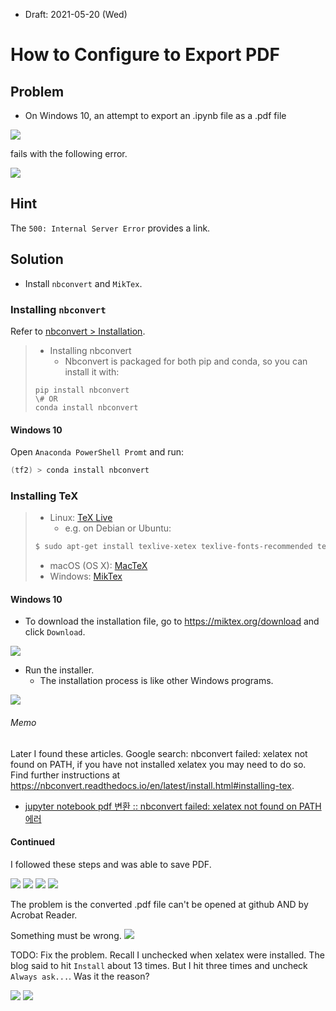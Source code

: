 * Draft: 2021-05-20 (Wed)
# How to Configure to Export PDF

## Problem
* On Windows 10, an attempt to export an .ipynb file as a .pdf file
<img src='images/jupyter_notebook-file-download_as-pdf_via_latex_pdf.png'>

 fails with the following error.
 
 <img src='images/jupyter_notebook-file-500_internal_server_error.png'>

## Hint
The `500: Internal Server Error` provides a link.

## Solution
* Install `nbconvert` and `MikTex`.

### Installing `nbconvert`
Refer to [nbconvert > Installation](https://nbconvert.readthedocs.io/en/latest/install.html#installing-tex).
> * Installing nbconvert
>   * Nbconvert is packaged for both pip and conda, so you can install it with:
> ```
> pip install nbconvert
> \# OR
> conda install nbconvert
> ```

#### Windows 10
Open `Anaconda PowerShell Promt` and run:
```powershell
(tf2) > conda install nbconvert
```

### Installing TeX

> * Linux: [TeX Live](http://tug.org/texlive/)
>   * e.g. on Debian or Ubuntu:
> ```bash
> $ sudo apt-get install texlive-xetex texlive-fonts-recommended texlive-generic-recommended
> ```
> * macOS (OS X): [MacTeX](http://tug.org/mactex/)
> * Windows: [MikTex](https://miktex.org/)

#### Windows 10
* To download the installation file, go to https://miktex.org/download and click `Download`.

<img src='images/miktex_org_download-getting_miktex.png'>

* Run the installer.
  * The installation process is like other Windows programs.
 <img src='images/win10-installation-basic_miktex_installer.png'>
 
###### Memo
Later I found these articles.
Google search: nbconvert failed: xelatex not found on PATH, if you have not installed xelatex you may need to do so. Find further instructions at https://nbconvert.readthedocs.io/en/latest/install.html#installing-tex.
* [jupyter notebook pdf 변환 :: nbconvert failed: xelatex not found on PATH 에러](https://hoho325.tistory.com/14)

#### Continued
I followed these steps and was able to save PDF.

<img src='images/jupyter_notebook-configure_pdf_conversion-1.png'>
<img src='images/jupyter_notebook-configure_pdf_conversion-2.png'>
<img src='images/jupyter_notebook-configure_pdf_conversion-3.png'>
<img src='images/jupyter_notebook-configure_pdf_conversion-4.png'>

The problem is the converted .pdf file can't be opened at github AND by Acrobat Reader.

Something must be wrong.
<img src='images/jupyter_notebook-configure_pdf_conversion-5.png'>

TODO: Fix the problem. Recall I unchecked when xelatex were installed. The blog said to hit `Install` about 13 times. But I hit three times and uncheck `Always ask...`. Was it the reason?

<img src='images/'>
<img src='images/'>
